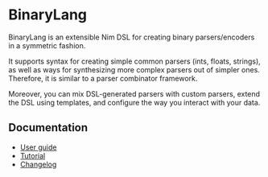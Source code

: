 # BinaryLang
BinaryLang is an extensible Nim DSL for creating binary parsers/encoders in a
symmetric fashion.

It supports syntax for creating simple common parsers (ints, floats, strings),
as well as ways for synthesizing more complex parsers out of simpler ones.
Therefore, it is similar to a parser combinator framework.

Moreover, you can mix DSL-generated parsers with custom parsers, extend the DSL using
templates, and configure the way you interact with your data.

## Documentation
- [User guide](https://sealmove.github.io/binarylang/)
- [Tutorial](https://sealmove.github.io/binarylang/tutorial.html)
- [Changelog](https://sealmove.github.io/binarylang/changelog.html)